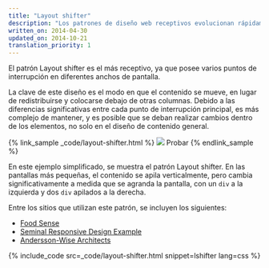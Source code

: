 ```yaml
---
title: "Layout shifter"
description: "Los patrones de diseño web receptivos evolucionan rápidamente, pero existen unos pocos patrones establecidos que funcionan de forma eficiente en los diferentes escritorios y dispositivos móviles."
written_on: 2014-04-30
updated_on: 2014-10-21
translation_priority: 1
---
```


<p class="intro">
  El patrón Layout shifter es el más receptivo, ya que posee varios puntos de interrupción en diferentes anchos de pantalla.
</p>

La clave de este diseño es el modo en que el contenido se mueve, en lugar de redistribuirse y
colocarse debajo de otras columnas.  Debido a las diferencias significativas entre cada
punto de interrupción principal, es más complejo de mantener, y es posible que se deban realizar cambios
dentro de los elementos, no solo en el diseño de contenido general.

{% link_sample _code/layout-shifter.html %}
  <img src="imgs/layout-shifter.svg">
  Probar
{% endlink_sample %}

En este ejemplo simplificado, se muestra el patrón Layout shifter. En las pantallas más pequeñas, el contenido se
apila verticalmente, pero cambia significativamente a medida que se
agranda la pantalla, con un `div` a la izquierda y dos `div` apilados a la derecha.

Entre los sitios que utilizan este patrón, se incluyen los siguientes:

 * [Food Sense](http://foodsense.is/)
 * [Seminal Responsive Design
  Example](http://alistapart.com/d/responsive-web-design/ex/ex-site-FINAL.html)
 * [Andersson-Wise Architects](http://www.anderssonwise.com/)

{% include_code src=_code/layout-shifter.html snippet=lshifter lang=css %}


